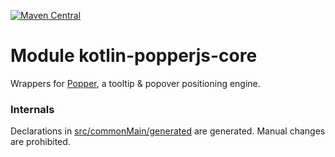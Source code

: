 [![Maven Central](https://img.shields.io/maven-central/v/org.jetbrains.kotlin-wrappers/kotlin-popperjs-core)](https://search.maven.org/artifact/org.jetbrains.kotlin-wrappers/kotlin-popperjs-core)

# Module kotlin-popperjs-core

Wrappers for [Popper](https://popper.js.org/), a tooltip & popover positioning engine.

### Internals

Declarations in [src/commonMain/generated](./src/commonMain/generated) are generated.
Manual changes are prohibited.
